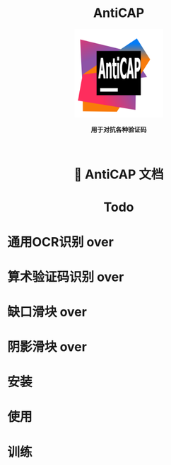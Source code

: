 <div align="center">

# AntiCAP

<img src=logo.png alt="logo" width="200" height="200">

<strong>用于对抗各种验证码</strong>

</div>


<br>

<div align="center">

# 📄 AntiCAP 文档

# Todo

</div>

# 通用OCR识别  over

# 算术验证码识别 over

# 缺口滑块 over

# 阴影滑块 over


# 安装

# 使用

# 训练


